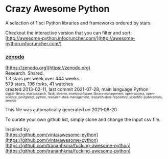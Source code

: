 # Crazy Awesome Python
A selection of 1 sci Python libraries and frameworks ordered by stars.  

Checkout the interactive version that you can filter and sort: 
[http://awesome-python.infocruncher.com/](http://awesome-python.infocruncher.com/)  


### [zenodo](https://github.com/zenodo/zenodo)  
[https://zenodo.org](https://zenodo.org)  
Research. Shared.  
1.3 stars per week over 444 weeks  
579 stars, 196 forks, 41 watches  
created 2013-02-11, last commit 2021-07-28, main language Python  
<sub><sup>digital-library, elasticsearch, flask, invenio, inveniosoftware, library-management, open-access, open-science, postgresql, python, research-data-management, research-data-repository, scientific-publications, zenodo</sup></sub>


This file was automatically generated on 2021-08-20.  

To curate your own github list, simply clone and change the input csv file.  

Inspired by:  
[https://github.com/vinta/awesome-python](https://github.com/vinta/awesome-python)  
[https://github.com/trananhkma/fucking-awesome-python](https://github.com/trananhkma/fucking-awesome-python)  